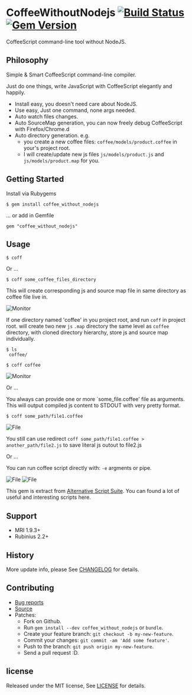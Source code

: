 # CoffeeWithoutNodejs [![Build Status](https://travis-ci.org/zw963/coffee_without_nodejs.svg?branch=master)](https://travis-ci.org/zw963/coffee_without_nodejs) [![Gem Version](https://badge.fury.io/rb/coffee_without_nodejs.svg)](http://badge.fury.io/rb/coffee_without_nodejs)

CoffeeScript command-line tool without NodeJS.

## Philosophy

Simple & Smart CoffeeScript command-line compiler.

Just do one things, write JavaScript with CoffeeScript elegantly and happily.

 * Install easy, you doesn't need care about NodeJS.
 * Use easy, Just one command, none args needed.
 * Auto watch files changes.
 * Auto SourceMap generation, you can now freely debug CoffeeScript with Firefox/Chrome.d
 * Auto directory generation. 
   e.g.
   - you create a new coffee files: `coffee/models/product.coffee` in your's project root.
   - I will create/update new js files `js/models/product.js` and `js/models/product.map` for you.
   
## Getting Started

Install via Rubygems

    $ gem install coffee_without_nodejs

... or add in Gemfile

    gem "coffee_without_nodejs"

## Usage

    $ coff
    
Or ...

    $ coff some_coffee_files_directory

This will create corresponding js and source map file in same directory as coffee file live in.

![Monitor](http://zw963.github.io/snapshot11.png)
    
If one directory named 'coffee' in you project root, and run `coff` in project root.
will create two new `js` `.map` directory the same level as `coffee` directory,
with cloned directory hierarchy, store js and source map individually.
    
    $ ls
     coffee/
     
    $ coff coffee
    
![Monitor](http://zw963.github.io/snapshot14.png)

Or ...

You always can provide one or more `some_file.coffee' file as arguments.
This will output compiled js content to STDOUT with very pretty format.

    $ coff some_path/file1.coffee

![File](http://zw963.github.io/snapshot12.png)

You still can use redirect `coff some_path/file1.coffee > another_path/file2.js` to
save literal js outout to file2.js

Or ...

You can run coffee script directly with: `-e` argments or pipe.

![File](http://zw963.github.io/snapshot15.png)
![File](http://zw963.github.io/snapshot16.png)

This gem is extract from [Alternative Script Suite](https://github.com/zw963/ass).
You can found a lot of useful and interesting scripts here.

## Support

  * MRI 1.9.3+
  * Rubinius 2.2+

## History

  More update info, please See [CHANGELOG](https://github.com/zw963/coffee_without_nodejs/blob/master/CHANGELOG) for details.

## Contributing

  * [Bug reports](https://github.com/zw963/coffee_without_nodejs/issues)
  * [Source](https://github.com/zw963/coffee_without_nodejs)
  * Patches:
    * Fork on Github.
    * Run `gem install --dev coffee_without_nodejs` or `bundle`.
    * Create your feature branch: `git checkout -b my-new-feature`.
    * Commit your changes: `git commit -am 'Add some feature'`.
    * Push to the branch: `git push origin my-new-feature`.
    * Send a pull request :D.

## license

Released under the MIT license, See [LICENSE](https://github.com/zw963/coffee_without_nodejs/blob/master/LICENSE) for details.
